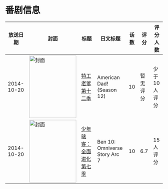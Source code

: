# 番剧信息

|放送日期|封面|标题|日文标题|话数|评分|评分人数|
|---|---|---|---|---|---|---|
|2014-10-20|<img src="//lain.bgm.tv/pic/cover/c/67/d5/126716_GT340.jpg" alt="封面" style="width:150px;height:200px;object-fit:cover;">|[特工老爹 第十二季](https://bangumi.tv/subject/126716)|American Dad! (Season 12)|10|暂无评分|少于10人评分|
|2014-10-20|<img src="//lain.bgm.tv/pic/cover/c/68/75/277184_09re5.jpg" alt="封面" style="width:150px;height:200px;object-fit:cover;">|[少年骇客：全面进化 第七季](https://bangumi.tv/subject/277184)|Ben 10: Omniverse Story Arc 7|10|6.7|15人评分|
